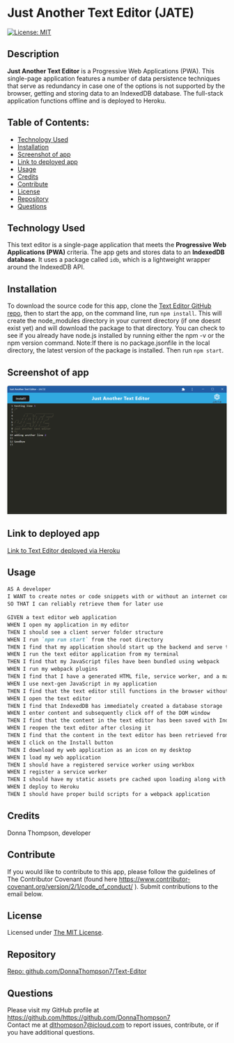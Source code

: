 # **Just Another Text Editor (JATE)**

  [![License: MIT](https://img.shields.io/badge/License-MIT-yellow.svg)](https://opensource.org/licenses/MIT)

  ## **Description**
  **Just Another Text Editor** is a Progressive Web Applications (PWA). This single-page application features a number of data persistence techniques that serve as redundancy in case one of the options is not supported by the browser, getting and storing data to an IndexedDB database. The full-stack application functions offline and is deployed to Heroku.

  ## **Table of Contents:**
  * [Technology Used](#technology-used)
  * [Installation](#installation)
  * [Screenshot of app](#screenshot-of-app) 
  * [Link to deployed app](#link-to-deployed-app)
  * [Usage](#usage)
  * [Credits](#credits)
  * [Contribute](#contribute)
  * [License](#license)
  * [Repository](#repository)
  * [Questions](#questions)

  ## **Technology Used**
  This text editor is a single-page application that meets the **Progressive Web Applications (PWA)** criteria. The app gets and stores data to an **IndexedDB database**. It uses a package called `idb`, which is a lightweight wrapper around the IndexedDB API.

  ## **Installation**
  To download the source code for this app, clone the [Text Editor GitHub repo](https://github.com/DonnaThompson7/Text-Editor), then to start the app, on the command line, run `npm install`. This will create the node_modules directory in your current directory (if one doesnt exist yet) and will download the package to that directory. You can check to see if you already have node.js installed by running either the npm -v or the npm version command. Note:If there is no package.jsonfile in the local directory, the latest version of the package is installed. Then run `npm start`.

  ## **Screenshot of app**
 ![Screenshot of Text Editor app](./images/Screenshot_Text_Editor.png)
  

  ## **Link to deployed app**
 [Link to Text Editor deployed via Heroku](https://murmuring-temple-52779-b0086875758f.herokuapp.com/)
 
  ## **Usage**
```md
AS A developer
I WANT to create notes or code snippets with or without an internet connection
SO THAT I can reliably retrieve them for later use
```

```md
GIVEN a text editor web application
WHEN I open my application in my editor
THEN I should see a client server folder structure
WHEN I run `npm run start` from the root directory
THEN I find that my application should start up the backend and serve the client
WHEN I run the text editor application from my terminal
THEN I find that my JavaScript files have been bundled using webpack
WHEN I run my webpack plugins
THEN I find that I have a generated HTML file, service worker, and a manifest file
WHEN I use next-gen JavaScript in my application
THEN I find that the text editor still functions in the browser without errors
WHEN I open the text editor
THEN I find that IndexedDB has immediately created a database storage
WHEN I enter content and subsequently click off of the DOM window
THEN I find that the content in the text editor has been saved with IndexedDB
WHEN I reopen the text editor after closing it
THEN I find that the content in the text editor has been retrieved from our IndexedDB
WHEN I click on the Install button
THEN I download my web application as an icon on my desktop
WHEN I load my web application
THEN I should have a registered service worker using workbox
WHEN I register a service worker
THEN I should have my static assets pre cached upon loading along with subsequent pages and static assets
WHEN I deploy to Heroku
THEN I should have proper build scripts for a webpack application
```

  ## **Credits**
  Donna Thompson, developer

  ## **Contribute**
  If you would like to contribute to this app, please follow the guidelines of The Contributor Covenant (found here https://www.contributor-covenant.org/version/2/1/code_of_conduct/ ). Submit contributions to the email below.

  ## **License**
Licensed under [The MIT License](https://opensource.org/licenses/MIT).

  ## **Repository** 
  [Repo: github.com/DonnaThompson7/Text-Editor](https://github.com/DonnaThompson7/Text-Editor)

  ## **Questions**
  Please visit my GitHub profile at https://github.com/https://github.com/DonnaThompson7 <br /> Contact me at dlthompson7@icloud.com to report issues, contribute, or if you have additional questions.
